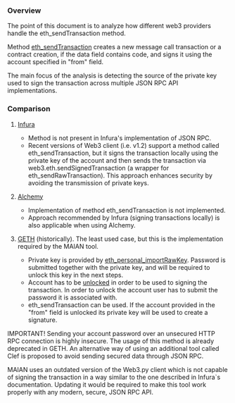 ### Overview

The point of this document is to analyze how different web3 providers handle the eth_sendTransaction method.

Method [eth_sendTransaction](https://ethereum.org/en/developers/docs/apis/json-rpc/#eth_sendtransaction) creates a new message call transaction or a contract creation, if the data field contains code, and signs it using the account specified in "from" field.

The main focus of the analysis is detecting the source of the private key used to sign the transaction across multiple JSON RPC API implementations.

### Comparison

1. [Infura](https://docs.infura.io/api/networks/ethereum/json-rpc-methods/eth_sendtransaction)
    - Method is not present in Infura's implementation of JSON RPC.
    - Recent versions of Web3 client (i.e. v1.2) support a method called eth_sendTransaction, but it signs the transaction locally using the private key of the account and then sends the transaction via web3.eth.sendSignedTransaction (a wrapper for eth_sendRawTransaction). This approach enhances security by avoiding the transmission of private keys.

2. [Alchemy](https://docs.alchemy.com/reference/ethereum-api-endpoints)
    - Implementation of method eth_sendTransaction is not implemented.
    - Approach recommended by Infura (signing transactions locally) is also applicable when using Alchemy.

3. [GETH](https://geth.ethereum.org/docs/interacting-with-geth/rpc/ns-personal) (historically). The least used case, but this is the implementation required by the MAIAN tool.
   - Private key is provided by [eth_personal_importRawKey](https://web3js.readthedocs.io/en/v1.2.7/web3-eth-personal.html#importrawkey). Password is submitted together with the private key, and will be required to unlock this key in the next steps.
   - Account has to be [unlocked](https://web3js.readthedocs.io/en/v1.2.7/web3-eth-personal.html#unlockaccount) in order to be used to signing the transaction. In order to unlock the account user has to submit the password it is associated with.
   - eth_sendTransaction can be used. If the account provided in the "from" field is unlocked its private key will be used to create a signature.

IMPORTANT! Sending your account password over an unsecured HTTP RPC connection is highly insecure. The usage of this method is already deprecated in GETH. An alternative way of using an additional tool called Clef is proposed to avoid sending secured data through JSON RPC.

MAIAN uses an outdated version of the Web3.py client which is not capable of signing the transaction in a way similar to the one described in Infura`s documentation. Updating it would be required to make this tool work properly with any modern, secure, JSON RPC API.

